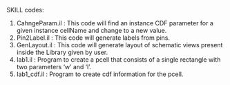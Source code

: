 SKILL codes:
1. CahngeParam.il : This code will find an instance CDF parameter for a given instance cellName and change to a new value.
2. Pin2Label.il   : This code will generate labels from pins.
3. GenLayout.il   : This code will generate layout of schematic views present inside the Library given by user.
4. lab1.il        : Program to create a pcell that consists of a single rectangle with two parameters ‘w’ and ‘l’.
5. lab1_cdf.il    : Program to create cdf information for the pcell.
